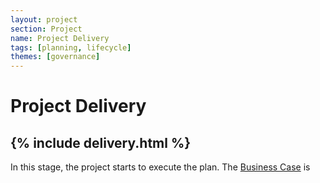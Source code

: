 ```yaml
---
layout: project
section: Project
name: Project Delivery
tags: [planning, lifecycle]
themes: [governance]
---
```


# Project Delivery

{% include delivery.html %}
---

In this stage, the project starts to execute the plan. The [Business Case](business_case) is
